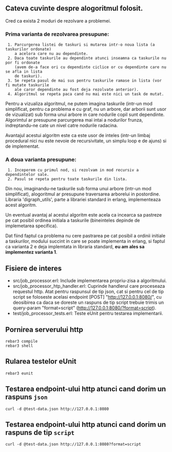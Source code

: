 ## Cateva cuvinte despre alogoritmul folosit.

Cred ca exista 2 moduri de rezolvare a problemei.

### Prima varianta de rezolvarea presupune:

     1. Parcurgerea listei de taskuri si mutarea intr-o noua lista (a taskurilor ordonate) 
        a acelora care nu au dependinte. 
     2. Daca toate taskurile au dependinte atunci inseamna ca taskurile nu por fi ordonate 
        (avem de-a face ori cu dependinte ciclice or cu dependinte care nu se afla in lista 
        de taskuri).
     3. Se repeta pasul de mai sus pentru taskurile ramase in lista (vor fi mutate taskurile
        ale caror dependinte au fost deja rezolvate anterior).
     4. Algoritmul se repeta paca cand nu mai este nici un task de mutat.

   Pentru a vizualiza algoritmul, ne putem imagina taskurile (intr-un mod simplificat, pentru ca problema e cu graf, nu un arbore, dar arborii sunt usor de vizualizat) sub forma unui arbore in care nodurile copil sunt dependinte. Algorimtul ar presupune parcurgerea mai intai a nodurilor frunza, indreptandu-ne cate un nivel catre nodurile radacina. 

   Avantajul acestui algoritm este ca este usor de inteles (intr-un limbaj procedural nici nu este nevoie de recursivitate, un simplu loop e de ajuns) si de implementat.

### A doua varianta presupune:

     1. Inceperem cu primul nod, si rezolvam in mod recursiv a dependintelor sale. 
     2. Pasul se repeta pentru toate taskurile din lista. 
     
   Din nou, imaginandu-ne taskurile sub forma unui arbore (intr-un mod simplificat), alogoritmul ar presupune traversarea arborelui in postordine. Libraria 'digraph_utils', parte a librariei standard in erlang, implementeaza acest algoritm.
   
   Un eventual avantaj al acestui algoritm este acela ca incearca sa pastreze pe cat posibil ordinea initiala a taskurile (bineinteles depinde de implemetarea specifica).

Dat fiind faptul ca problema nu cere pastrarea pe cat posibil a ordinii initiale a taskurilor, modului succint in care se poate implementa in erlang, si faptul ca varianta 2 e deja implemtata in libraria standard, **eu am ales sa implementez varianta 1**.


## Fisiere de interes

* src/job_processor.erl: Include implementarea propriu-zisa a algoritmului. 
* src/job_processor_htp_handler.erl: Cuprinde handlerul care proceseaza requestul http. Atat pentru raspunsul de tip json, cat si pentru cel de tip script se foloseste acelasi endpoint [POST] "http://127.0.0.1:8080/", cu deosibirea ca daca se doreste un raspuns de tip script trebuie trimis un query-param "format=script" (http://127.0.0.1:8080/?format=script). 
* test/job_processor_tests.erl: Teste eUnit pentru testarea implementarii.


## Pornirea serverului http

```shell
rebar3 compile
rebar3 shell
```


## Rularea testelor eUnit

```shell
rebar3 eunit
```


## Testarea endpoint-ului http atunci cand dorim un raspuns `json`

```shell
curl -d @test-data.json http://127.0.0.1:8080
```

## Testarea endpoint-ului http atunci cand dorim un raspuns de tip `script`

```shell
curl -d @test-data.json http://127.0.0.1:8080?format=script
```